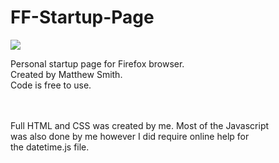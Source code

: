 # FF-Startup-Page

<img src="https://i.imgur.com/W3iJl49.png">

Personal startup page for Firefox browser. <br />
Created by Matthew Smith. <br />
Code is free to use.

<br /> <br />
Full HTML and CSS was created by me. Most of the Javascript<br />
was also done by me however I did require online help for<br />
the datetime.js file.
